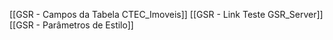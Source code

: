 [[GSR - Campos da Tabela CTEC_Imoveis]]
[[GSR - Link Teste GSR_Server]]
[[GSR - Parâmetros de Estilo]]

